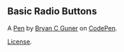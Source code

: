 Basic Radio Buttons
-------------------


A [Pen](https://codepen.io/bgoonz/pen/yLzXVJM) by [Bryan C Guner](https://codepen.io/bgoonz) on [CodePen](https://codepen.io).

[License](https://codepen.io/bgoonz/pen/yLzXVJM/license).
